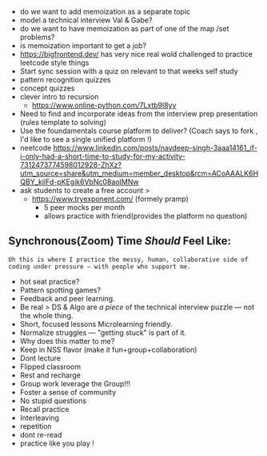 - do we want to add memoization as a separate topic 
- model a technical interview Val & Gabe?
- do we want to have memoization as part of one of the map /set problems? 
- is memoization important to get a job?
- https://bigfrontend.dev/ has very nice real wold challenged to practice leetcode style things
- Start sync session with a quiz on relevant to that weeks self study 
- pattern recognition quizzes 
- concept quizzes
- clever intro to recursion
	- https://www.online-python.com/7Lxtb9l8yv
- Need to find and incorporate ideas from the interview prep presentation (rules template to solving)
- Use the foundamentals course platform to deliver? (Coach says to fork , I'd like to see a single unified platform !)
- neetcode https://www.linkedin.com/posts/navdeep-singh-3aaa14161_if-i-only-had-a-short-time-to-study-for-my-activity-7312473774598012928-ZhXz?utm_source=share&utm_medium=member_desktop&rcm=ACoAAALK6HQBY_kilFd-pKEgik6VbNc08aoIMNw
- ask students to create a free account > 
	- https://www.tryexponent.com/ (formely pramp)
		- 5 peer mocks per month
		- allows practice with friend(provides the platform no question)


## Synchronous(Zoom) Time _Should_ Feel Like:

`Oh this is where I practice the messy, human, collaborative side of coding under pressure — with people who support me.`

- hot seat practice?
- Pattern spotting games?
- Feedback and peer learning.
- Be real > DS & Algo are _a piece_ of the technical interview puzzle — not the whole thing.
- Short, focused lessons Microlearning friendly.
- Normalize struggles — "getting stuck" is part of it.
- Why does this matter to me?
- Keep in NSS flavor (make it fun+group+collaboration)
- Dont lecture
- Flipped classroom 
- Rest and recharge
- Group work leverage the Group!!! 
- Foster a sense of community 
- No stupid questions 
- Recall practice 
- Interleaving 
- repetition 
- dont re-read 
- practice like you play ! 